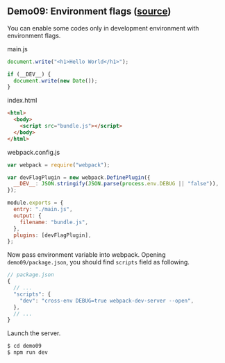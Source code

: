 ## Demo09: Environment flags ([source](https://github.com/ruanyf/webpack-demos/tree/master/demo09))

You can enable some codes only in development environment with environment flags.

main.js

```javascript
document.write("<h1>Hello World</h1>");

if (__DEV__) {
  document.write(new Date());
}
```

index.html

```html
<html>
  <body>
    <script src="bundle.js"></script>
  </body>
</html>
```

webpack.config.js

```javascript
var webpack = require("webpack");

var devFlagPlugin = new webpack.DefinePlugin({
  __DEV__: JSON.stringify(JSON.parse(process.env.DEBUG || "false")),
});

module.exports = {
  entry: "./main.js",
  output: {
    filename: "bundle.js",
  },
  plugins: [devFlagPlugin],
};
```

Now pass environment variable into webpack. Opening `demo09/package.json`, you should find `scripts` field as following.

```javascript
// package.json
{
  // ...
  "scripts": {
    "dev": "cross-env DEBUG=true webpack-dev-server --open",
  },
  // ...
}
```

Launch the server.

```javascript
$ cd demo09
$ npm run dev
```
